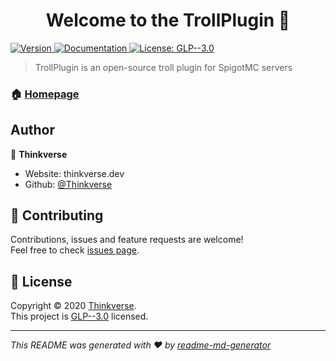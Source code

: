 <h1 align="center">Welcome to the TrollPlugin 👋</h1>
<p>
  <a href="https://github.com/thinkverse/troll/releases" target="_blank">
    <img alt="Version" src="https://img.shields.io/github/v/release/thinkverse/troll?sort=semver">
  </a>
  <a href="https://github.com/thinkverse/troll/wiki" target="_blank">
    <img alt="Documentation" src="https://img.shields.io/badge/documentation-yes-brightgreen.svg" />
  </a>
  <a href="https://www.gnu.org/licenses/gpl-3.0.en.html" target="_blank">
    <img alt="License: GLP--3.0" src="https://img.shields.io/github/license/thinkverse/troll" />
  </a>
</p>

> TrollPlugin is an open-source troll plugin for SpigotMC servers

### 🏠 [Homepage](https://www.spigotmc.org/resources/74111/)

## Author

👤 **Thinkverse**

* Website: thinkverse.dev
* Github: [@Thinkverse](https://github.com/Thinkverse)

## 🤝 Contributing

Contributions, issues and feature requests are welcome!<br />Feel free to check [issues page](https://github.com/thinkverse/troll/issues). 

## 📝 License

Copyright © 2020 [Thinkverse](https://github.com/Thinkverse).<br />
This project is [GLP--3.0](https://www.gnu.org/licenses/gpl-3.0.en.html) licensed.

***
_This README was generated with ❤️ by [readme-md-generator](https://github.com/kefranabg/readme-md-generator)_
